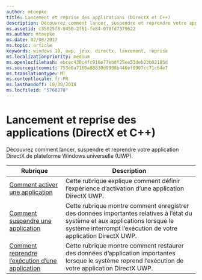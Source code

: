 ```yaml
---
author: mtoepke
title: Lancement et reprise des applications (DirectX et C++)
description: Découvrez comment lancer, suspendre et reprendre votre application DirectX de plateforme Windows universelle (UWP).
ms.assetid: c35025f8-0450-2f61-fe84-070fd7379622
ms.author: mtoepke
ms.date: 02/08/2017
ms.topic: article
keywords: windows 10, uwp, jeux, directx, lancement, reprise
ms.localizationpriority: medium
ms.openlocfilehash: ebcec430c4fc916e77ebdf25ee53deb23b02185d
ms.sourcegitcommit: 753e0a7160a88830d9908b446ef0907cc71c64e7
ms.translationtype: MT
ms.contentlocale: fr-FR
ms.lasthandoff: 10/30/2018
ms.locfileid: "5768278"
---
```

# <a name="launching-and-resuming-apps-directx-and-c"></a>Lancement et reprise des applications (DirectX et C++)



Découvrez comment lancer, suspendre et reprendre votre application DirectX de plateforme Windows universelle (UWP).

| Rubrique | Description |
|---------------------------------------------------------------------|-----------------------------------------------------------------------------------------------------------------|
| [Comment activer une application](how-to-activate-an-app-directx-and-cpp.md) | Cette rubrique explique comment définir l’expérience d’activation d’une application DirectX UWP. |
| [Comment suspendre une application](how-to-suspend-an-app-directx-and-cpp.md) | Cette rubrique montre comment enregistrer des données importantes relatives à l’état du système et aux applications lorsque le système interrompt l’exécution de votre application DirectX UWP. |
| [Comment reprendre l’exécution d’une application](how-to-resume-an-app-directx-and-cpp.md) | Cette rubrique montre comment restaurer des données d’application importantes lorsque le système reprend l’exécution de votre application DirectX UWP. |
 

 

 




